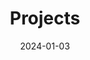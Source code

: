 ---
title: Projects
date: 2024-01-03
type: landing

design:
  spacing: '5rem'

sections:
  - block: collection
    content:
      title: Selected Projects
      text: I enjoy making things. Here are a selection of projects that I have worked on over the years.
      filters:
        folders:
          - project
    design:
      view: showcase   
      columns: 3
---